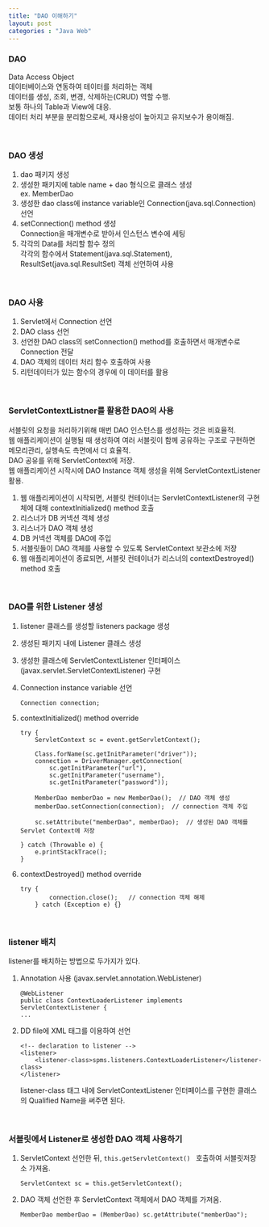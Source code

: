 ```yaml
---
title: "DAO 이해하기"
layout: post
categories : "Java Web"
---
```


### DAO

Data Access Object  
데이터베이스와 연동하여 테이터를 처리하는 객체  
데이터를 생성, 조회, 변경, 삭제하는(CRUD) 역할 수행.  
보통 하나의 Table과 View에 대응.  
데이터 처리 부분을 분리함으로써, 재사용성이 높아지고 유지보수가 용이해짐.  


<br>

### DAO 생성
1. dao 패키지 생성
1. 생성한 패키지에 table name + dao 형식으로 클래스 생성  
  ex. MemberDao 
1. 생성한 dao class에 instance variable인 Connection(java.sql.Connection) 선언 
2. setConnection() method 생성  
  Connection을 매개변수로 받아서 인스턴스 변수에 세팅
1. 각각의 Data를 처리할 함수 정의  
  각각의 함수에서 Statement(java.sql.Statement), ResultSet(java.sql.ResultSet) 객체 선언하여 사용

<br>

### DAO 사용
1. Servlet에서 Connection 선언
2. DAO class 선언
3. 선언한 DAO class의 setConnection() method를 호출하면서 매개변수로 Connection 전달
4. DAO 객체의 데이터 처리 함수 호출하여 사용
5. 리턴데이터가 있는 함수의 경우에 이 데이터를 활용

<br>

### ServletContextListner를 활용한 DAO의 사용
서블릿의 요청을 처리하기위해 매번 DAO 인스턴스를 생성하는 것은 비효율적.  
웹 애플리케이션이 실행될 때 생성하여 여러 서블릿이 함께 공유하는 구조로 구현하면 메모리관리, 실행속도 측면에서 더 효율적.  
DAO 공유를 위해 ServletContext에 저장.  
웹 애플리케이션 시작시에 DAO Instance 객체 생성을 위해 ServletContextListener 활용.  
  
1. 웹 애플리케이션이 시작되면, 서블릿 컨테이너는 ServletContextListener의 구현체에 대해 contextInitialized() method 호출  
2. 리스너가 DB 커넥션 객체 생성  
3. 리스너가 DAO 객체 생성  
4. DB 커넥션 객체를 DAO에 주입  
5. 서블릿들이 DAO 객체를 사용할 수 있도록 ServletContext 보관소에 저장  
6. 웹 애플리케이션이 종료되면, 서블릿 컨테이너가 리스너의 contextDestroyed() method 호출  

<br>

### DAO를 위한 Listener 생성
1. listener 클래스를 생성할 listeners package 생성  
2. 생성된 패키지 내에 Listener 클래스 생성
3. 생성한 클래스에 ServletContextListener 인터페이스 (javax.servlet.ServletContextListener) 구현
4. Connection instance variable 선언  
	
	```
	Connection connection;
	```
	
4. contextInitialized() method override  
	
	```
	try {
		ServletContext sc = event.getServletContext();
	
		Class.forName(sc.getInitParameter("driver"));
		connection = DriverManager.getConnection(
			sc.getInitParameter("url"),
			sc.getInitParameter("username"),
			sc.getInitParameter("password"));
	
		MemberDao memberDao = new MemberDao();  // DAO 객체 생성
		memberDao.setConnection(connection);  // connection 객체 주입
			
		sc.setAttribute("memberDao", memberDao);  // 생성된 DAO 객체를 Servlet Context에 저장
			
	} catch (Throwable e) {
		e.printStackTrace();
	}
	```
	
5. contextDestroyed() method override  
	
	```
	try {
			connection.close();   // connection 객체 해제
		} catch (Exception e) {}
	```

<br>

### listener 배치

listener를 배치하는 방법으로 두가지가 있다.  
  
1. Annotation 사용 (javax.servlet.annotation.WebListener)  
	```
	@WebListener
	public class ContextLoaderListener implements ServletContextListener {
	...
	```

2. DD file에 XML 태그를 이용하여 선언
	```
	<!-- declaration to listener -->
	<listener>
		<listener-class>spms.listeners.ContextLoaderListener</listener-class>
	</listener>
	```
	  
	listener-class 태그 내에 ServletContextListener 인터페이스를 구현한 클래스의 Qualified Name을 써주면 된다.  

<br>

### 서블릿에서 Listener로 생성한 DAO 객체 사용하기
1. ServletContext 선언한 뒤, `this.getServletContext() ` 호출하여 서블릿저장소 가져옴.  
	```
	ServletContext sc = this.getServletContext();
	```
	
2. DAO 객체 선언한 후 ServletContext 객체에서 DAO 객체를 가져옴.
	```
	MemberDao memberDao = (MemberDao) sc.getAttribute("memberDao");
	```
